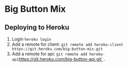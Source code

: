 # Big Button Mix

## Deploying to Heroku

1. Login `heroku login`
2. Add a remote for client:
   `git remote add heroku-client https://git.heroku.com/big-button-mix.git`
3. Add a remote for api:
   `git remote add heroku-api`https://git.heroku.com/big-button-api.git`
.